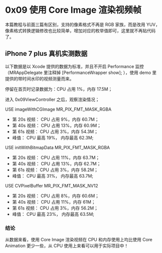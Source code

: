 # 0x09 使用 Core Image 渲染视频帧

本篇教程与前面三篇有区别，支持的像素格式不再是 RGB 家族，而是改用 YUV，像素格式转换逻辑修改也比较简单，增加对应的枚举值即可，这里就不再贴代码了。

## iPhone 7 plus 真机实测数据

以下数据是以 Xcode 提供的数据为标准，并且不开启 Performance 监控（MRAppDelegate 里注释掉 [PerformanceWrapper show]; ），使用 demo 里提供的带时间水印的视频测量而来。

停留在首页时记录数据为：CPU 占用 1%，内存 17.5M；

进入 0x09ViewController 之后，观察渲染情况；

USE imageWithCGImage MR_PIX_FMT_MASK_RGBA

 - 第 20s 视频： CPU 占用 9%，内存 60.7M；
 - 第 40s 视频： CPU 占用 13%，内存 60.9M；
 - 第 61s 视频： CPU 占用 3%，内存 54.3M；
 - 峰值： CPU 最高 19%， 内存最高 62.3M;
 
USE initWithBitmapData MR_PIX_FMT_MASK_RGBA
 - 第 20s 视频： CPU 占用 11%，内存 63.7M；
 - 第 40s 视频： CPU 占用 13%，内存 62.7M；
 - 第 61s 视频： CPU 占用 3%，内存 58.2M；
 - 峰值： CPU 最高 31%， 内存最高 63.7M;

USE CVPixelBuffer MR_PIX_FMT_MASK_NV12

 - 第 20s 视频： CPU 占用 8%，内存 60.6M；
 - 第 40s 视频： CPU 占用 11%，内存 61M；
 - 第 61s 视频： CPU 占用 3%，内存 56.2M；
 - 峰值： CPU 最高 23%， 内存最高 63.5M;



### 结论

从数据来看，使用 Core Image 渲染视频在 CPU 和内存使用上均比使用 Core Animation 更少一些，从 CPU 使用上来看可以用于实际项目中！
